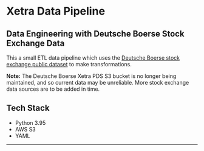 # Xetra Data Pipeline

## Data Engineering with Deutsche Boerse Stock Exchange Data

This a small ETL data pipeline which uses the [Deutsche Boerse stock exchange public dataset](https://registry.opendata.aws/deutsche-boerse-pds/) to make transformations.

**Note:** The Deutsche Boerse Xetra PDS S3 bucket is no longer being maintained, and so current data may be unreliable.
 More stock exchange data sources are to be added in time.

## Tech Stack

* Python 3.95
* AWS S3
* YAML

---